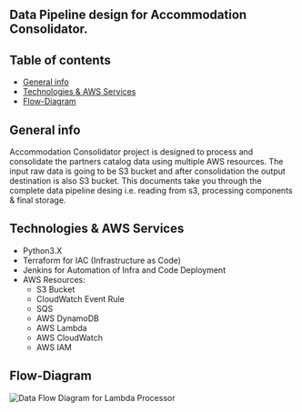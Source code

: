 ## Data Pipeline design for Accommodation Consolidator.

## Table of contents
* [General info](#general-info)
* [Technologies & AWS Services](#technologies)
* [Flow-Diagram](#flow-diagram)


## General info
Accommodation Consolidator project is designed to process and consolidate the partners catalog data using multiple AWS resources. The
input raw data is going to be S3 bucket and after consolidation the output destination is also S3 bucket.
This documents take you through the complete data pipeline desing i.e. reading from s3, processing components & final storage.


## Technologies & AWS Services
* Python3.X
* Terraform for IAC (Infrastructure as Code)
* Jenkins for Automation of Infra and Code Deployment
* AWS Resources:
    * S3 Bucket
    * CloudWatch Event Rule  
    * SQS
    * AWS DynamoDB
    * AWS Lambda
    * AWS CloudWatch
    * AWS IAM

## Flow-Diagram
![Data Flow Diagram for Lambda Processor](./images/flow-diagram.png)
